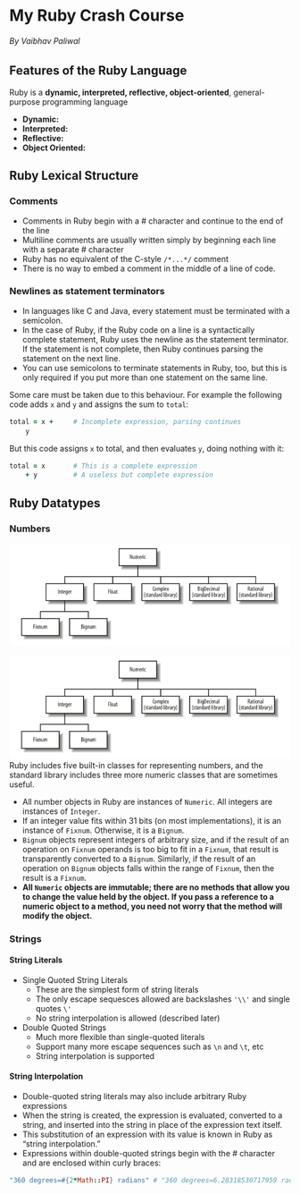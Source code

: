 # My Ruby Crash Course
###### By Vaibhav Paliwal

## Features of the Ruby Language
Ruby is a **dynamic, interpreted, reflective, object-oriented**, general-purpose programming language

 - **Dynamic:** 
 - **Interpreted:**
 - **Reflective:**
 - **Object Oriented:**

## Ruby Lexical Structure

### Comments
- Comments in Ruby begin with a # character and continue to the end of the line
- Multiline comments are usually written simply by beginning each line with a separate # character
- Ruby has no equivalent of the C-style `/*...*/` comment
- There is no way to embed a comment in the middle of a line of code.

### Newlines as statement terminators
- In languages like C and Java, every statement must be terminated with a semicolon. 
- In the case of Ruby, if the Ruby code on a line is a syntactically complete statement, Ruby uses the newline as the statement terminator. If the statement is not complete, then Ruby continues parsing the statement on the next line.
- You can use semicolons to terminate statements in Ruby, too, but this is only required if you put more than one statement on the same line.

Some care must be taken due to this behaviour. For example the following code adds `x` and `y` and assigns the sum to `total`:
```ruby
total = x +     # Incomplete expression, parsing continues
    y
```

But this code assigns `x` to total, and then evaluates `y`, doing nothing with it:
```ruby
total = x       # This is a complete expression
    + y         # A useless but complete expression
```

## Ruby Datatypes

### Numbers
![The Numeric class hierarchy in Ruby](/images/numeric_class_hierarchy.png)

![](https://github.com/vaibhav101/my-ruby-crash-course/raw/master/images/numeric_class_hierarchy.png)
Ruby includes five built-in classes for representing numbers, and the standard library includes three more numeric classes that are sometimes useful.

- All number objects in Ruby are instances of `Numeric`. All integers are instances of `Integer`.
- If an integer value fits within 31 bits (on most implementations), it is an instance of `Fixnum`. Otherwise, it is a `Bignum`.
- `Bignum` objects represent integers of arbitrary size, and if the result of an operation on `Fixnum` operands is too big to fit in a `Fixnum`, that result is transparently converted to a `Bignum`. Similarly, if the result of an operation on `Bignum` objects falls within the range of `Fixnum`, then the result is a `Fixnum`.
- **All `Numeric` objects are immutable; there are no methods that allow you to change the value held by the object. If you pass a reference to a numeric object to a method, you need not worry that the method will modify the object.**

### Strings

#### String Literals

- Single Quoted String Literals
    - These are the simplest form of string literals
    - The only escape sequesces allowed are backslashes `'\\'` and single quotes `\'`
    - No string interpolation is allowed (described later)
- Double Quoted Strings
    - Much more flexible than single-quoted literals
    - Support many more escape sequences such as `\n` and `\t`, etc
    - String interpolation is supported

#### String Interpolation
- Double-quoted string literals may also include arbitrary Ruby expressions
- When the string is created, the expression is evaluated, converted to a string, and inserted into the string in place of the expression text itself. 
- This substitution of an expression with its value is known in Ruby as “string interpolation.” 
- Expressions within double-quoted strings begin with the # character and are enclosed within curly braces:
```ruby
"360 degrees=#{2*Math::PI} radians" # "360 degrees=6.28318530717959 radians"
```



